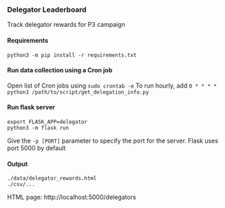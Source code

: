 ### Delegator Leaderboard

Track delegator rewards for P3 campaign

#### Requirements
`python3 -m pip install -r requirements.txt`

#### Run data collection using a Cron job
Open list of Cron jobs using `sudo crontab -e`
To run hourly, add `0 * * * * python3 /path/to/script/get_delegation_info.py`

#### Run flask server
```
export FLASK_APP=delegator
python3 -m flask run
```

Give the `-p [PORT]` parameter to specify the port for the server.
Flask uses port 5000 by default

#### Output
```
./data/delegator_rewards.html
./csv/...
```

HTML page: http://localhost:5000/delegators
